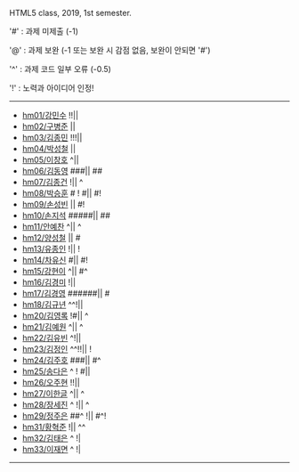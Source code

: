 HTML5 class, 2019, 1st semester.

'#' : 과제 미제출 (-1)

'@' : 과제 보완 (-1 또는 보완 시 감점 없음, 보완이 안되면 '#')

'^' : 과제 코드 일부 오류 (-0.5)

'!' : 노력과 아이디어 인정!

***
- [hm01/강민수](https://github.com/kangminsooKMS/hm01) !!|| 
- [hm02/구병준](https://github.com/GubyeongJun/hm02) ||
- [hm03/김종민](https://github.com/ghs1472/hm03) !!!||
- [hm04/박성철](https://github.com/parkseongcheol/hm04) ||
- [hm05/이창호](https://github.com/lchho96/hm05) ^||
- [hm06/김동영](https://github.com/badaral/hm06) ###|| ##
- [hm07/김종건](https://github.com/kjg9704/hm07) !|| ^
- [hm08/박승훈](https://github.com/wirrinomp12/hm08) # ! #|| #!
- [hm09/손성빈](https://github.com/ijseongbin/hm09) || #!
- [hm10/손지석](https://github.com/SonJiSeok8904/hm10) #####|| ##
- [hm11/안예찬](https://github.com/dksdpcks1/hm11) ^|| ^
- [hm12/양성철](https://github.com/YANGSUNGCHUL/hm12) || #
- [hm13/유종인](https://github.com/yujongin/hm13) !|| !
- [hm14/차유신](https://github.com/Usin96/hm14) #|| #!
- [hm15/강현이](https://github.com/Hyeonyi9081/hm15) ^|| #^
- [hm16/김경미](https://github.com/kyungmi0120/hm16) !|| 
- [hm17/김경영](https://github.com/IjuHM17/hm17) ######|| #
- [hm18/김규년](https://github.com/kgn4746/hm18) ^^!||
- [hm20/김영록](https://github.com/septempeccatis/hm20) !#|| ^
- [hm21/김예원](https://github.com/yewon1621/hm21) ^|| ^
- [hm22/김유빈](https://github.com/kybb0709/hm22) ^!||
- [hm23/김정인](https://github.com/ruby723/hm23) ^^!!|| !
- [hm24/김주호](https://github.com/juhokim121/hm24) ###|| #^
- [hm25/송다은](https://github.com/daeun99/hm25) ^ ! #||
- [hm26/오주현](https://github.com/wngus0317/hm26) !!||
- [hm27/이한글](https://github.com/hangle9449/hm27) ^|| ^
- [hm28/장세진](https://github.com/sejin573/hm28) ^ !|| ^
- [hm29/정주은](https://github.com/jueun111/hm29) ##^ !|| #^!
- [hm31/황혁준](https://github.com/FL08/HM31) !|| ^^
- [hm32/김태은](https://github.com/appekm/hm32) ^ !|
- [hm33/이재면](https://github.com/JaeMyeon/hm33) ^ !| 
***

